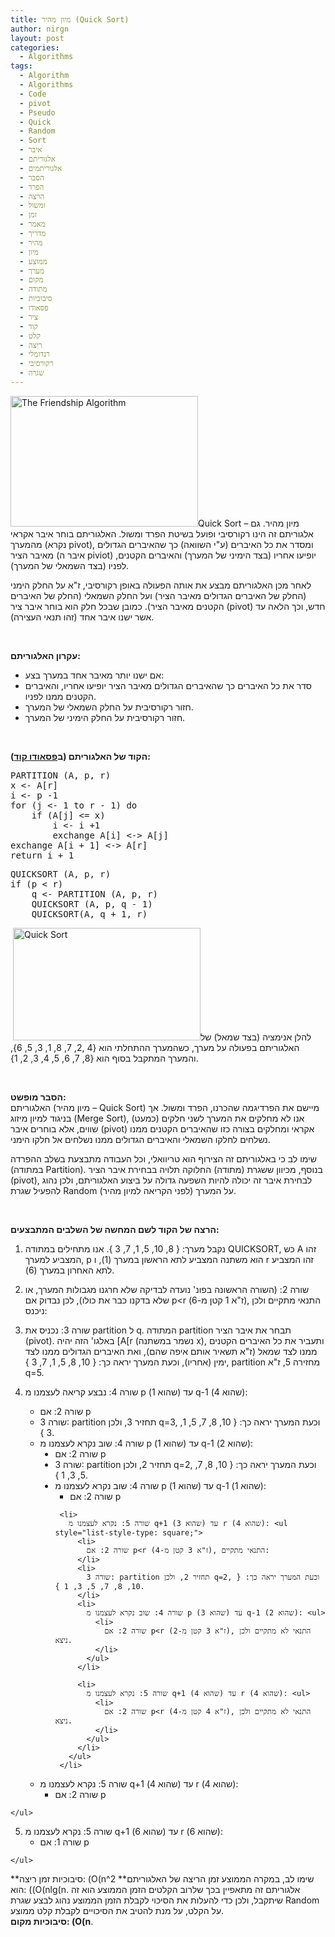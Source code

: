 ```yaml
---
title: מיון מהיר (Quick Sort)
author: nirgn
layout: post
categories:
  - Algorithms
tags:
  - Algorithm
  - Algorithms
  - Code
  - pivot
  - Pseudo
  - Quick
  - Random
  - Sort
  - איבר
  - אלגוריתם
  - אלגוריתמים
  - הסבר
  - הפרד
  - הרצה
  - ומשול
  - זמן
  - מאמר
  - מדריך
  - מהיר
  - מיון
  - ממוצע
  - מערך
  - מקום
  - מתודה
  - סיבוכיות
  - פסאודו
  - ציר
  - קוד
  - קלט
  - ריצה
  - רנדומלי
  - רקורסיבי
  - שגרה
---
```

[<img class="alignleft wp-image-1172" src="http://www.lifelongstudent.net/wp-content/uploads/2014/12/The_Friendship_Algorithm.png" alt="The Friendship Algorithm" width="300" height="209" />](http://www.lifelongstudent.net/wp-content/uploads/2014/12/The_Friendship_Algorithm.png)Quick Sort &#8211; מיון מהיר. גם אלגוריתם זה הינו רקורסיבי ופועל בשיטת הפרד ומשול. האלגוריתם בוחר איבר אקראי מהמערך (נקרא pivot), ומסדר את כל האיברים (ע"י השוואה) כך שהאיברים הגדולים מאיבר הציר (איבר ה piviot) יופיעו אחריו (בצד הימיני של המערך) והאיברים הקטנים, לפניו (בצד השמאלי של המערך).

לאחר מכן האלגוריתם מבצע את אותה הפעולה באופן רקורסיבי, ז"א על החלק הימני (החלק של האיברים הגדולים מאיבר הציר) ועל החלק השמאלי (החלק של האיברים הקטנים מאיבר הציר). כמובן שבכל חלק הוא בוחר איבר ציר (pivot) חדש, וכך הלאה עד אשר ישנו איבר אחד (זהו תנאי העצירה).

<!--more-->

&nbsp;

**עקרון האלגוריתם:**

  * אם ישנו יותר מאיבר אחד במערך בצע:
  * סדר את כל האיברים כך שהאיברים הגדולים מאיבר הציר יופיעו אחריו, והאיברים הקטנים ממנו לפניו.
  * חזור רקורסיבית על החלק השמאלי של המערך.
  * חזור רקורסיבית על החלק הימיני של המערך.

&nbsp;

**הקוד של האלגוריתם (ב<a href="http://en.wikipedia.org/wiki/Pseudocode" target="_blank">פסאודו קוד</a>):**

<pre class="lang:default decode:true">PARTITION (A, p, r)
x &lt;- A[r]
i &lt;- p -1
for (j &lt;- 1 to r - 1) do
    if (A[j] &lt;= x)
        i &lt;- i +1
        exchange A[i] &lt;-&gt; A[j]
exchange A[i + 1] &lt;-&gt; A[r]
return i + 1</pre>

<pre class="lang:default decode:true ">QUICKSORT (A, p, r)
if (p &lt; r)
    q &lt;- PARTITION (A, p, r)
    QUICKSORT (A, p, q - 1)
    QUICKSORT(A, q + 1, r)</pre>

 [<img class="alignleft size-full wp-image-1183" src="http://www.lifelongstudent.net/wp-content/uploads/2013/11/Quicksort.gif" alt="Quick Sort" width="300" height="180" />](http://www.lifelongstudent.net/wp-content/uploads/2013/11/Quicksort.gif)להלן אנימציה (בצד שמאל) של האלגוריתם בפעולה על מערך, כשהמערך ההתחלתי הוא {4 ,2, 7, 8, 1, 3, 5, 6}, והמערך המתקבל בסוף הוא {8, 7, 6, 5, 4, 3, 2, 1}.

&nbsp;

**הסבר מופשט:**  
האלגוריתם (מיון מהיר &#8211; Quick Sort) מיישם את הפרדיגמה שהכרנו, הפרד ומשול. אך בניגוד למיון מיזוג (Merge Sort), אנו לא מחלקים את המערך לשני חלקים (כמעט) שווים, אלא בוחרים איבר (pivot) אקראי ומחלקים בצורה כזו שהאיברים הקטנים ממנו נשלחים לחלקו השמאלי והאיברים הגדולים ממנו נשלחים אל חלקו הימני.

שימו לב כי באלגוריתם זה הצירוף הוא טריוואלי, וכל העבודה מתבצעת בשלב ההפרדה (במתודה Partition). בנוסף, מכיוון ששגרת (מתודה) החלוקה תלויה בבחירת איבר הציר (pivot), לבחירת איבר זה יכולה להיות השפעה גדולה על ביצוע האלגוריתם, ולכן נהוג להפעיל שגרת Random על המערך (לפני הקריאה למיון מהיר).

&nbsp;

**הרצה של הקוד לשם המחשה של השלבים המתבצעים:**

  1. נקבל מערך: { 8, 10, 5, 1, 7, 3 }. אנו מתחילים במתודה QUICKSORT, כש A זהו המצביע למערך, p הוא משתנה המצביע לתא הראשון במערך (1), ו r זהו המצביע לתא האחרון במערך (6).
  2. שורה 2: (השורה הראשונה בפונ' נועדה לבדיקה שלא חרגנו מגבולות המערך, או שלא בדקנו כבר את כולו), לכן נבדוק אם p<r (ז"א 1 קטן מ-6), התנאי מתקיים ולכן ניכנס:
  3. שורה 3: נכניס את partition ל q. המתודה partition תבחר את איבר הציר (pivot). באלגו' הזה יהיה [A[r (נשמר במשתנה x), ותעביר את כל האיברים הקטנים ממנו לצד שמאל (ז"א תשאיר אותם איפה שהם), ואת האיברים הגדולים ממנו לצד ימין (אחריו), וכעת המערך יראה כך: { 10, 8, 5, 1, 7, 3 }, partition מחזירה 5, ז"א q=5.
  4. שורה 4: נבצע קריאה לעצמנו מ p (שהוא 1) עד q-1 (שהוא 4): <ul style="list-style-type: circle;">
      <li>
        שורה 2: אם p<r (ז"א 1 קטן מ-4), התנאי מתקיים ולכן ניכנס:
      </li>
      <li>
        שורה 3: partition תחזיר 3, ולכן q=3, וכעת המערך יראה כך: { 10, 8, 7, 5, 1, 3 }.
      </li>
      <li>
        שורה 4: שוב נקרא לעצמנו מ p (שהוא 1) עד q-1 (שהוא 2): <ul style="list-style-type: disc;">
          <li>
            שורה 2: אם p<r (ז"א 1 קטן מ-2), התנאי מתקיים ולכן ניכנס:
          </li>
          <li>
            שורה 3: partition תחזיר 2, ולכן q=2, וכעת המערך יראה כך: { 10, 8, 7, 5, 3, 1 }.
          </li>
          <li>
            שורה 4: שוב נקרא לעצמנו מ p (שהוא 1) עד q-1 (שהוא 1): <ul style="list-style-type: square;">
              <li>
                שורה 2: אם p<r (ז"א 1 קטן מ-1), התנאי לא מתקיים ולכן ניצא.
              </li>
            </ul>
          </li>
          
          <li>
            שורה 5: נקרא לעצמנו מ q+1 (שהוא 3) עד r (שהוא 4): <ul style="list-style-type: square;">
              <li>
                שורה 2: אם p<r (ז"א 3 קטן מ-4), התנאי מתקיים:
              </li>
              <li>
                שורה 3: partition תחזיר 2, ולכן q=2, וכעת המערך יראה כך: { 10, 8, 7, 5, 3, 1 }.
              </li>
              <li>
                שורה 4: שוב נקרא לעצמנו מ p (שהוא 3) עד q-1 (שהוא 2): <ul>
                  <li>
                    שורה 2: אם p<r (ז"א 3 קטן מ-2), התנאי לא מתקיים ולכן ניצא.
                  </li>
                </ul>
              </li>
              
              <li>
                שורה 5: נקרא לעצמנו מ q+1 (שהוא 4) עד r (שהוא 4): <ul>
                  <li>
                    שורה 2: אם p<r (ז"א 4 קטן מ-4), התנאי לא מתקיים ולכן ניצא.
                  </li>
                </ul>
              </li>
            </ul>
          </li>
        </ul>
      </li>
      
      <li>
        שורה 5: נקרא לעצמנו מ q+1 (שהוא 4) עד r (שהוא 4): <ul>
          <li>
            שורה 2: אם p<r (ז"א 4 קטן מ-4), התנאי לא מתקיים ולכן ניצא.
          </li>
        </ul>
      </li>
    </ul>

  5. שורה 5: נקרא לעצמנו מ q+1 (שהוא 6) עד r (שהוא 6): <ul style="list-style-type: circle;">
      <li>
        שורה 1: אם p<r (ז"א 6 קטן מ6), התנאי לא מתקיים ולכן ניצא.
      </li>
    </ul>

**סיבוכיות זמן ריצה: (O(n^2 **שימו לב, במקרה הממוצע זמן הריצה של האלגוריתם הוא: ((O(nlg(n. אלגוריתם זה מתאפיין בכך שלרוב הקלטים הזמן הממוצע הוא זה שיתקבל, ולכן כדי להעלות את הסיכוי לקבלת הזמן הממוצע נהוג לבצע שגרת Random על הקלט, על מנת להטיב את הסיכויים לקבלת קלט ממוצע.  
**סיבוכיות מקום: (O(n**.